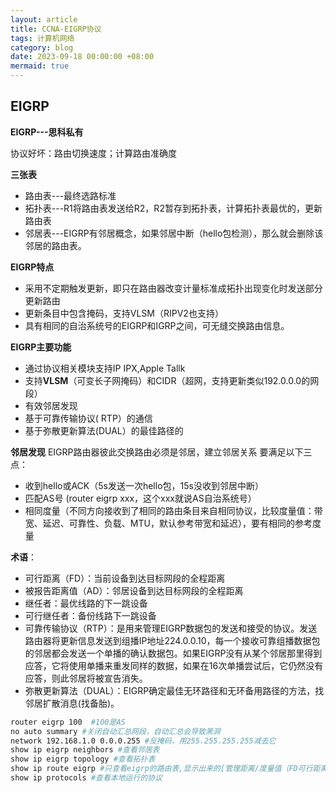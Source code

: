 ```yaml
---
layout: article
title: CCNA-EIGRP协议
tags: 计算机网络
category: blog
date: 2023-09-18 00:00:00 +08:00
mermaid: true
---
```

## EIGRP
**EIGRP---思科私有**

协议好坏：路由切换速度；计算路由准确度

**三张表**
- 路由表---最终选路标准
- 拓扑表---R1将路由表发送给R2，R2暂存到拓扑表，计算拓扑表最优的，更新路由表
- 邻居表---EIGRP有邻居概念，如果邻居中断（hello包检测），那么就会删除该邻居的路由表。

**EIGRP特点**
- 采用不定期触发更新，即只在路由器改变计量标准成拓扑出现变化时发送部分更新路由
- 更新条目中包含掩码，支持VLSM（RIPV2也支持）
- 具有相同的自治系统号的EIGRP和IGRP之间，可无缝交换路由信息。

**EIGRP主要功能**
- 通过协议相关模块支持IP IPX,Apple Tallk
- 支持**VLSM**（可变长子网掩码）和CIDR（超网，支持更新类似192.0.0.0的网段）
- 有效邻居发现
- 基于可靠传输协议( RTP）的通信
- 基于弥散更新算法(DUAL）的最佳路径的


**邻居发现**
EIGRP路由器彼此交换路由必须是邻居，建立邻居关系
要满足以下三点：
- 收到hello或ACK（5s发送一次hello包，15s没收到邻居中断）
- 匹配AS号 (router eigrp xxx，这个xxx就说AS自治系统号）
- 相同度量（不同方向接收到了相同的路由条目来自相同协议，比较度量值：带宽、延迟、可靠性、负载、MTU，默认参考带宽和延迟），要有相同的参考度量


**术语**：
- 可行距离（FD）：当前设备到达目标网段的全程距离
- 被报告距离值（AD）：邻居设备到达目标网段的全程距离
- 继任者：最优线路的下一跳设备
- 可行继任者：备份线路下一跳设备
- 可靠传输协议（RTP）：是用来管理EIGRP数据包的发送和接受的协议。发送路由器将更新信息发送到组播IP地址224.0.0.10，每一个接收可靠组播数据包的邻居都会发送一个单播的确认数据包。如果EIGRP没有从某个邻居那里得到应答，它将使用单播来重发同样的数据，如果在16次单播尝试后，它仍然没有应答，则此邻居将被宣告消失。
- 弥散更新算法（DUAL）：EIGRP确定最佳无环路径和无环备用路径的方法，找邻居扩散消息(找备胎)。


```bash
router eigrp 100  #100是AS
no auto summary #关闭自动汇总网段，自动汇总会导致黑洞
network 192.168.1.0 0.0.0.255 #反掩码，用255.255.255.255减去它
show ip eigrp neighbors #查看邻居表
show ip eigrp topology #查看拓扑表
show ip route eigrp #只查看eigrp的路由表,显示出来的[管理距离/度量值（FD可行距离）]
show ip protocols #查看本地运行的协议
```
